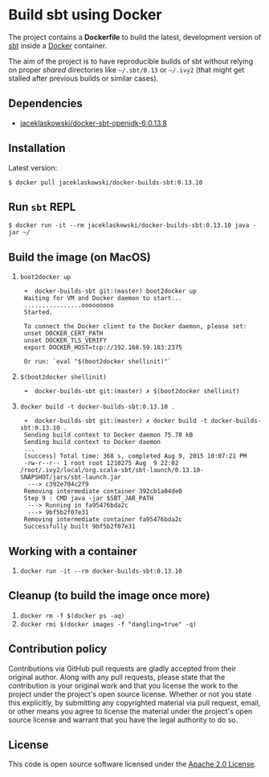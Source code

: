 Build sbt using Docker
==

The project contains a **Dockerfile** to build the latest, development version of [sbt](http://www.scala-sbt.org/) inside a [Docker](https://www.docker.com/) container.

The aim of the project is to have reproducible builds of sbt without relying on proper *shared* directories like `~/.sbt/0.13` or `~/.ivy2` (that might get stalled after previous builds or similar cases).

## Dependencies

* [jaceklaskowski/docker-sbt-openjdk-6:0.13.8](https://hub.docker.com/r/jaceklaskowski/docker-sbt-openjdk-6/)

## Installation

Latest version:

    $ docker pull jaceklaskowski/docker-builds-sbt:0.13.10

## Run `sbt` REPL

    $ docker run -it --rm jaceklaskowski/docker-builds-sbt:0.13.10 java -jar ~/

## Build the image (on MacOS)

1. `boot2docker up`

        ➜  docker-builds-sbt git:(master) boot2docker up
        Waiting for VM and Docker daemon to start...
        ................ooooooooo
        Started.

        To connect the Docker client to the Docker daemon, please set:
        unset DOCKER_CERT_PATH
        unset DOCKER_TLS_VERIFY
        export DOCKER_HOST=tcp://192.168.59.103:2375

        Or run: `eval "$(boot2docker shellinit)"`

1. `$(boot2docker shellinit)`

        ➜  docker-builds-sbt git:(master) ✗ $(boot2docker shellinit)

1. `docker build -t docker-builds-sbt:0.13.10 .`

        ➜  docker-builds-sbt git:(master) ✗ docker build -t docker-builds-sbt:0.13.10 .
        Sending build context to Docker daemon 75.78 kB
        Sending build context to Docker daemon
        ...
        [success] Total time: 368 s, completed Aug 9, 2015 10:07:21 PM
        -rw-r--r-- 1 root root 1210275 Aug  9 22:02 /root/.ivy2/local/org.scala-sbt/sbt-launch/0.13.10-SNAPSHOT/jars/sbt-launch.jar
         ---> c392e704c2f9
        Removing intermediate container 392cb1a04de0
        Step 9 : CMD java -jar $SBT_JAR_PATH
         ---> Running in fa95476bda2c
         ---> 9bf5b2f07e31
        Removing intermediate container fa95476bda2c
        Successfully built 9bf5b2f07e31

## Working with a container

1. `docker run -it --rm docker-builds-sbt:0.13.10`

## Cleanup (to build the image once more)

1. `docker rm -f $(docker ps -aq)`
1. `docker rmi $(docker images -f "dangling=true" -q)`

## Contribution policy

Contributions via GitHub pull requests are gladly accepted from their original author. Along with any pull requests, please state that the contribution is your original work and that you license the work to the project under the project's open source license. Whether or not you state this explicitly, by submitting any copyrighted material via pull request, email, or other means you agree to license the material under the project's open source license and warrant that you have the legal authority to do so.

## License

This code is open source software licensed under the [Apache 2.0 License](http://www.apache.org/licenses/LICENSE-2.0.html).
